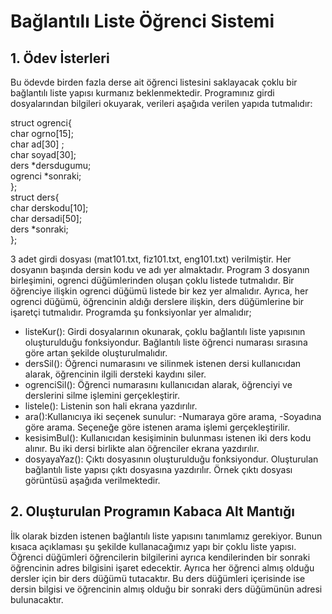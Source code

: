 # Bağlantılı Liste Öğrenci Sistemi

## 1. Ödev İsterleri
Bu ödevde birden fazla derse ait öğrenci listesini saklayacak çoklu bir bağlantılı liste yapısı kurmanız beklenmektedir. Programınız girdi dosyalarından bilgileri okuyarak, verileri aşağıda verilen yapıda tutmalıdır:

struct ogrenci{   </br>
  char ogrno[15]; </br>
  char ad[30] ;   </br>
  char soyad[30]; </br>
  ders *dersdugumu; </br>
  ogrenci *sonraki; </br>
};  </br>
struct ders{  </br>
  char derskodu[10];  </br>
  char dersadi[50]; </br>
  ders *sonraki;  </br>
}; </br>

3 adet girdi dosyası (mat101.txt, fiz101.txt, eng101.txt) verilmiştir. Her dosyanın başında dersin kodu ve adı yer almaktadır. Program 3 dosyanın birleşimini, 
ogrenci düğümlerinden oluşan çoklu listede tutmalıdır. Bir öğrenciye ilişkin ogrenci düğümü listede bir kez yer almalıdır. 
Ayrıca, her ogrenci düğümü, öğrencinin aldığı derslere ilişkin, ders düğümlerine bir işaretçi tutmalıdır.
Programda şu fonksiyonlar yer almalıdır;
* listeKur(): Girdi dosyalarının okunarak, çoklu bağlantılı liste yapısının oluşturulduğu fonksiyondur. Bağlantılı liste öğrenci numarası sırasına göre artan şekilde oluşturulmalıdır.
* dersSil(): Öğrenci numarasını ve silinmek istenen dersi kullanıcıdan alarak, öğrencinin ilgili dersteki kaydını siler.
* ogrenciSil(): Öğrenci numarasını kullanıcıdan alarak, öğrenciyi ve derslerini silme işlemini gerçekleştirir.
* listele(): Listenin son hali ekrana yazdırılır.
* ara():Kullanıcıya iki seçenek sunulur: -Numaraya göre arama, -Soyadına göre arama. Seçeneğe göre istenen arama işlemi gerçekleştirilir.
* kesisimBul(): Kullanıcıdan kesişiminin bulunması istenen iki ders kodu alınır. Bu iki dersi birlikte alan öğrenciler ekrana yazdırılır.
* dosyayaYaz(): Çıktı dosyasının oluşturulduğu fonksiyondur. Oluşturulan bağlantılı liste yapısı çıktı dosyasına yazdırılır. Örnek çıktı dosyası görüntüsü aşağıda verilmektedir.

## 2. Oluşturulan Programın Kabaca Alt Mantığı
İlk olarak bizden istenen bağlantılı liste yapısını tanımlamız gerekiyor. Bunun kısaca açıklaması şu şekilde kullanacağımız yapı bir çoklu liste yapısı. 
Öğrenci düğümleri öğrencilerin bilgilerini ayrıca kendilerinden bir sonraki öğrencinin adres bilgisini işaret edecektir. Ayrıca her öğrenci almış olduğu dersler için bir ders düğümü tutacaktır.
Bu ders düğümleri içerisinde ise dersin bilgisi ve öğrencinin almış olduğu bir sonraki ders düğümünün adresi bulunacaktır.


